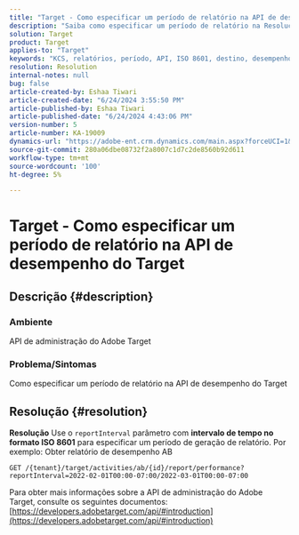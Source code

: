 ```yaml
---
title: "Target - Como especificar um período de relatório na API de desempenho do Target"
description: "Saiba como especificar um período de relatório na Resolução da API de desempenho do Target."
solution: Target
product: Target
applies-to: "Target"
keywords: "KCS, relatórios, período, API, ISO 8601, destino, desempenho"
resolution: Resolution
internal-notes: null
bug: false
article-created-by: Eshaa Tiwari
article-created-date: "6/24/2024 3:55:50 PM"
article-published-by: Eshaa Tiwari
article-published-date: "6/24/2024 4:43:06 PM"
version-number: 5
article-number: KA-19009
dynamics-url: "https://adobe-ent.crm.dynamics.com/main.aspx?forceUCI=1&pagetype=entityrecord&etn=knowledgearticle&id=adb23d39-4232-ef11-8409-6045bd029b18"
source-git-commit: 280a06dbe08732f2a8007c1d7c2de8560b92d611
workflow-type: tm+mt
source-wordcount: '100'
ht-degree: 5%

---
```


# Target - Como especificar um período de relatório na API de desempenho do Target

## Descrição {#description}


### <b>Ambiente</b>

API de administração do Adobe Target

### <b>Problema/Sintomas</b>

Como especificar um período de relatório na API de desempenho do Target


## Resolução {#resolution}


<b>Resolução</b>
Use o `reportInterval` parâmetro com <b>intervalo de tempo no formato ISO 8601</b> para especificar um período de geração de relatório.
Por exemplo: Obter relatório de desempenho AB

`GET /{tenant}/target/activities/ab/{id}/report/performance?reportInterval=2022-02-01T00:00-07:00/2022-03-01T00:00-07:00`

Para obter mais informações sobre a API de administração do Adobe Target, consulte os seguintes documentos:
[https://developers.adobetarget.com/api/#introduction](https://developers.adobetarget.com/api/#introduction)
